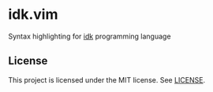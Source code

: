 # idk.vim
Syntax highlighting for [idk](https://github.com/HicaroD/idk) programming language 

## License
This project is licensed under the MIT license. See [LICENSE](LICENSE).
